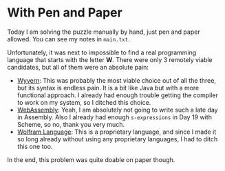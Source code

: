 # With Pen and Paper

Today I am solving the puzzle manually by hand, just pen and paper allowed.
You can see my notes in `main.txt`.

Unfortunately, it was next to impossible to find a real programming language
that starts with the letter **W**. There were only 3 remotely viable candidates, but all of them were an absolute pain:
- [Wyvern](https://github.com/wyvernlang/wyvern): This was probably the most viable choice out of all the three, but its syntax is endless pain. It is a bit like Java but with a more functional approach. I already had enough trouble getting the compiler to work on my system, so I ditched this choice.
- [WebAssembly](https://webassembly.org/): Yeah, I am absolutely not going to write such a late day in Assembly. Also I already had enough `s-expressions` in Day 19 with Scheme, so no, thank you very much.
- [Wolfram Language](https://www.wolfram.com/language/): This is a proprietary language, and since I made it so long already without using any proprietary languages, I had to ditch this one too.

In the end, this problem was quite doable on paper though.
